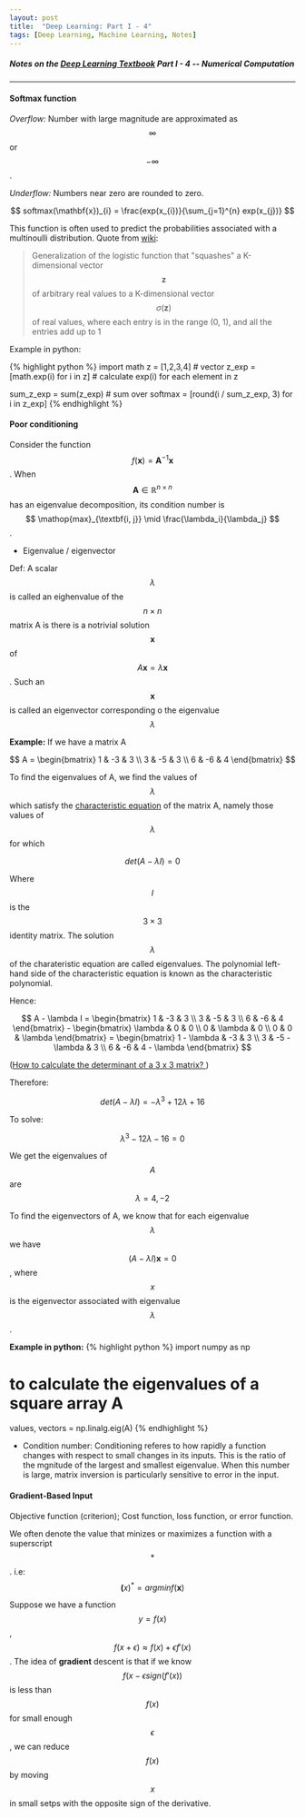 ```yaml
---
layout: post
title:  "Deep Learning: Part I - 4"
tags: [Deep Learning, Machine Learning, Notes]
---
```


##### Notes on the [Deep Learning Textbook](http://www.deeplearningbook.org/) Part I - 4 -- Numerical Computation

---

#### Softmax function ####
*Overflow:* Number with large magnitude are approximated as $$ \infty $$ or $$ -\infty $$.

*Underflow:* Numbers near zero are rounded to zero.

$$ softmax(\mathbf{x})_{i} = \frac{exp(x_{i})}{\sum_{j=1}^{n} exp(x_{j})} $$

This function is often used to predict the probabilities associated with a multinoulli distribution. Quote from [wiki](https://en.wikipedia.org/wiki/Softmax_function): 
> Generalization of the logistic function that "squashes" a K-dimensional vector 
$$ \mathbf {z} $$ of arbitrary real values to a K-dimensional 
vector $$ \sigma (\mathbf {z} ) $$ of real values, 
where each entry is in the range (0, 1), and all the entries add up to 1

Example in python:

{% highlight python %}
import math
z = [1,2,3,4] # vector
z_exp = [math.exp(i) for i in z] # calculate exp(i) for each element in z

sum_z_exp = sum(z_exp) # sum over
softmax = [round(i / sum_z_exp, 3) for i in z_exp] 
{% endhighlight %}

#### Poor conditioning ####

Consider the function $$ f(\mathbf{x}) = \mathbf{A}^{-1} \mathbf{x} $$. When $$ \mathbf{A} \in \mathbb{R}^{n \times n} $$ has an eigenvalue decomposition, its condition number is $$ \mathop{max}_{\textbf{i, j}} \mid \frac{\lambda_i}{\lambda_j} $$.

* Eigenvalue / eigenvector

Def: A scalar $$ \lambda $$ is called an eighenvalue of the $$ n \times n $$ matrix A is there is a notrivial
 solution $$ \mathbf{x} $$ of $$ A\mathbf{x} = \lambda\mathbf{x}$$. Such an $$ \mathbf{x} $$ is called an eigenvector 
 corresponding o the eigenvalue $$ \lambda $$
 
 **Example:** If we have a matrix A
  
 $$ A = \begin{bmatrix} 1 & -3 & 3 \\ 3 & -5 & 3 \\ 6 & -6 & 4 \end{bmatrix} $$ 
 
 To find the eigenvalues of A, we find the values of $$ \lambda $$ which satisfy
  the [characteristic equation](http://mathworld.wolfram.com/CharacteristicEquation.html) of the matrix A, namely those values of $$ \lambda $$ for which
  
  $$ det(A - \lambda I) = 0 $$
 
 Where $$ I $$ is the $$ 3 \times 3 $$ identity matrix. The solution $$\lambda$$ of the charateristic equation are called eigenvalues. 
 The polynomial left-hand side of the characteristic equation is known as the characteristic polynomial.
 
 Hence:
 
 $$ 
 A - \lambda I = \begin{bmatrix} 1 & -3 & 3 \\ 3 & -5 & 3 \\ 6 & -6 & 4 \end{bmatrix} - \begin{bmatrix} \lambda & 0 & 0 \\ 0 & \lambda & 0 \\ 0 & 0 & \lambda \end{bmatrix} = 
 \begin{bmatrix} 1 - \lambda & -3 & 3 \\ 3 & -5 - \lambda & 3 \\ 6 & -6 & 4 - \lambda \end{bmatrix} 
 $$
 
 ([How to calculate the determinant of a 3 x 3 matrix? ](https://www.wikihow.com/Find-the-Determinant-of-a-3X3-Matrix))
 
 Therefore:
 
 $$ det(A - \lambda I) = - \lambda^{3} + 12\lambda + 16 $$
 
 To solve:
 
 $$ \lambda^{3} - 12 \lambda - 16 = 0 $$
 
 We get the eigenvalues of $$ A $$ are $$ \lambda = 4, -2 $$
 
 To find the eigenvectors of A, we know that for each eigenvalue $$\lambda$$ we have $$ (A - \lambda I)\mathbf{x} = 0$$, 
 where $$x$$ is the eigenvector associated with eigenvalue $$ \lambda $$.
 
 
 **Example in python:**
 {% highlight python %}
 import numpy as np
 # to calculate the eigenvalues of a square array A
 values, vectors = np.linalg.eig(A)
 {% endhighlight %}
 
* Condition number: Conditioning referes to how rapidly a function changes with respect to small changes in its inputs. 
This is the ratio of the mgnitude of the largest and smallest eigenvalue. When this number is large, matrix inversion is particularly sensitive to error in the input.

#### Gradient-Based Input ####

Objective function (criterion); Cost function, loss function, or error function.

We often denote the value that minizes or maximizes a function with a superscript $$ * $$. i.e: $$ \mathbf(x)^{*} = argminf(\mathbf{x})$$

Suppose we have a function $$ y = f(x) $$, $$ f(x+\epsilon) \approx f(x) + \epsilon f\prime(x) $$. The idea of **gradient** descent is 
that if we know $$ f(x - \epsilon sign(f\prime(x)) $$ is less than $$ f(x) $$ for small enough $$\epsilon$$, we can reduce $$f(x)$$ by
moving $$x$$ in small setps with the opposite sign of the derivative.

